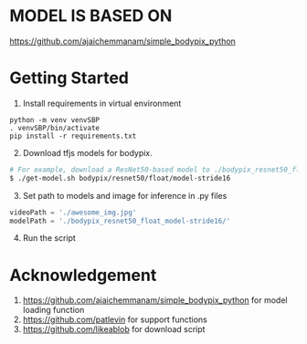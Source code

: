 # MODEL IS BASED ON 
https://github.com/ajaichemmanam/simple_bodypix_python

# Getting Started
1. Install requirements in virtual environment

```
python -m venv venvSBP
. venvSBP/bin/activate
pip install -r requirements.txt
```

2. Download tfjs models for bodypix.
```bash
# For example, download a ResNet50-based model to ./bodypix_resnet50_float_model-stride16
$ ./get-model.sh bodypix/resnet50/float/model-stride16
```

3. Set path to models and image for inference in .py files
```py
videoPath = './awesome_img.jpg'
modelPath = './bodypix_resnet50_float_model-stride16/'
```
4. Run the script

# Acknowledgement
1. https://github.com/ajaichemmanam/simple_bodypix_python for model loading function
2. https://github.com/patlevin for support functions
3. https://github.com/likeablob for download script

